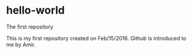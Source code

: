 # hello-world
The first repository

This is my first repository created on Feb/15/2016. Github is introduced to me by Amir.
